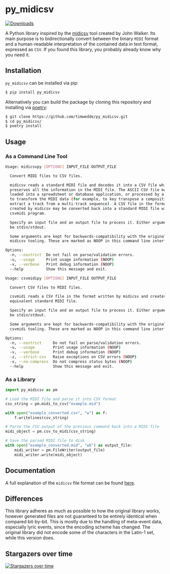 # py_midicsv

[![Downloads](https://pepy.tech/badge/py-midicsv)](https://pepy.tech/project/py-midicsv)

A Python library inspired by the [midicsv](http://www.fourmilab.ch/webtools/midicsv/) tool created by John Walker. Its main purpose is to bidirectionally convert between the binary `MIDI` format and a human-readable interpretation of the contained data in text format, expressed as `CSV`.
If you found this library, you probably already know why you need it.


## Installation

`py_midicsv` can be installed via pip:
```bash
$ pip install py_midicsv
```

Alternatively you can build the package by cloning this repository and installing via [poetry](https://github.com/sdispater/poetry):
```bash
$ git clone https://github.com/timwedde/py_midicsv.git
$ cd py_midicsv/
$ poetry install
```


## Usage

### As a Command Line Tool
```bash
Usage: midicsvpy [OPTIONS] INPUT_FILE OUTPUT_FILE

  Convert MIDI files to CSV files.

  midicsv reads a standard MIDI file and decodes it into a CSV file which
  preserves all the information in the MIDI file. The ASCII CSV file may be
  loaded into a spreadsheet or database application, or processed by a program
  to transform the MIDI data (for example, to key transpose a composition or
  extract a track from a multi-track sequence). A CSV file in the format
  created by midicsv may be converted back into a standard MIDI file with the
  csvmidi program.

  Specify an input file and an output file to process it. Either argument can
  be stdin/stdout.

  Some arguments are kept for backwards-compatibility with the original
  midicsv tooling. These are marked as NOOP in this command line interface.

Options:
  -n, --nostrict  Do not fail on parse/validation errors.
  -u, --usage     Print usage information (NOOP)
  -v, --verbose   Print debug information (NOOP)
  --help          Show this message and exit.
```

```bash
Usage: csvmidipy [OPTIONS] INPUT_FILE OUTPUT_FILE

  Convert CSV files to MIDI files.

  csvmidi reads a CSV file in the format written by midicsv and creates the
  equivalent standard MIDI file.

  Specify an input file and an output file to process it. Either argument can
  be stdin/stdout.

  Some arguments are kept for backwards-compatibility with the original
  csvmidi tooling. These are marked as NOOP in this command line interface.

Options:
  -n, --nostrict     Do not fail on parse/validation errors.
  -u, --usage        Print usage information (NOOP)
  -v, --verbose      Print debug information (NOOP)
  -z, --strict-csv   Raise exceptions on CSV errors (NOOP)
  -x, --no-compress  Do not compress status bytes (NOOP)
  --help             Show this message and exit.
```

### As a Library
```python
import py_midicsv as pm

# Load the MIDI file and parse it into CSV format
csv_string = pm.midi_to_csv("example.mid")

with open("example_converted.csv", "w") as f:
    f.writelines(csv_string)

# Parse the CSV output of the previous command back into a MIDI file
midi_object = pm.csv_to_midi(csv_string)

# Save the parsed MIDI file to disk
with open("example_converted.mid", "wb") as output_file:
    midi_writer = pm.FileWriter(output_file)
    midi_writer.write(midi_object)
```

## Documentation
A full explanation of the `midicsv` file format can be found [here](https://github.com/timwedde/py_midicsv/blob/master/doc/file-format.md).

## Differences

This library adheres as much as possible to how the original library works, however generated files are not guaranteed to be entirely identical when compared bit-by-bit.
This is mostly due to the handling of meta-event data, especially lyric events, since the encoding scheme has changed. The original library did not encode some of the characters in the Latin-1 set, while this version does.


## Stargazers over time

[![Stargazers over time](https://starchart.cc/timwedde/py_midicsv.svg)](https://starchart.cc/timwedde/py_midicsv)
